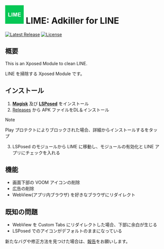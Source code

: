 # <img src="app/src/main/ic_launcher-playstore.png" width="60px"> LIME: Adkiller for LINE

[![Latest Release](https://img.shields.io/github/v/release/Chipppppppppp/LIME?label=latest)](https://github.com/Chipppppppppp/LIME/releases)
[![License](https://img.shields.io/badge/License-MIT-yellow.svg)](https://github.com/Chipppppppppp/LIME/blob/master/LICENSE)

## 概要

This is an Xposed Module to clean LINE. 

LINE を掃除する Xposed Module です。

## インストール

1. [**Magisk**](//github.com/topjohnwu/Magisk) 及び [**LSPosed**](//github.com/LSPosed/LSPosed) をインストール
2. [Releases](//github.com/Chipppppppppp/LIME/releases/latest) から APK ファイルをDL＆インストール
> [!NOTE]
> Play プロテクトによりブロックされた場合、<kbd>詳細</kbd>から<kbd>インストールする</kbd>をタップ
3. LSPosed のモジュールから LIME に移動し、<kbd>モジュールの有効化</kbd>と LINE アプリにチェックを入れる

## 機能

- 画面下部の VOOM アイコンの削除
- 広告の削除
- WebView(アプリ内ブラウザ) を好きなブラウザにリダイレクト

## 既知の問題

- WebView を Custom Tabs にリダイレクトした場合、下部に余白が生じる
- LSPosed でのアイコンがデフォルトのままになっている

新たなバグや修正方法を見つけた場合は、[報告](//github.com/Chipppppppppp/LIME/issues/new/choose)をお願いします。
